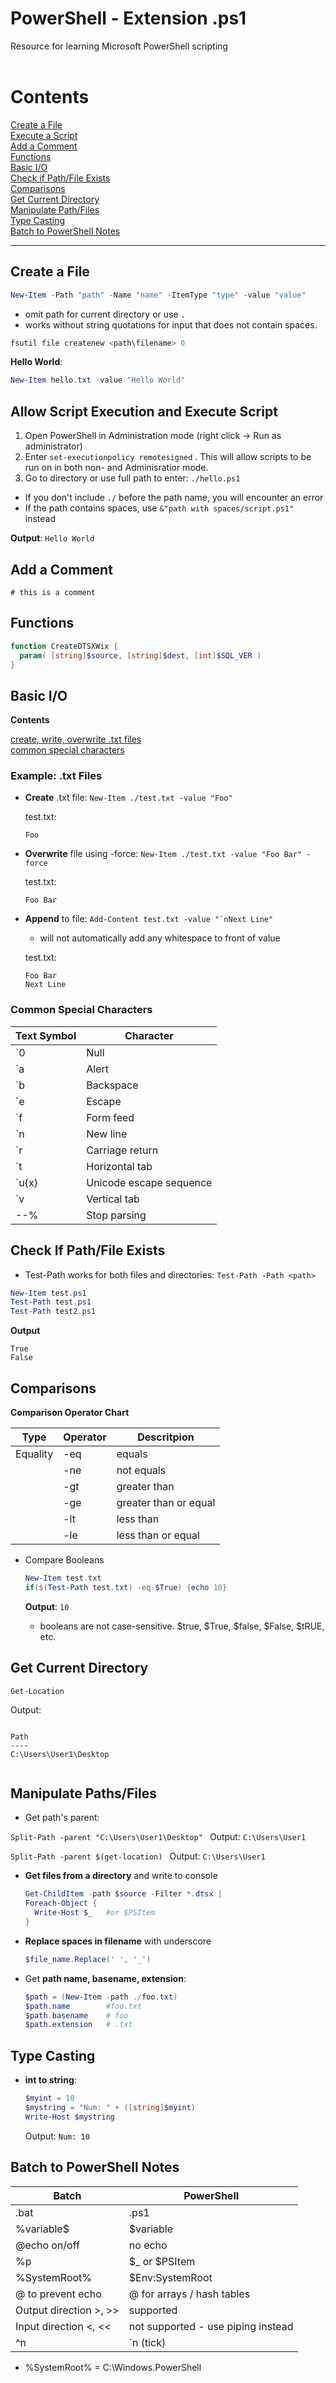 # PowerShell - Extension .ps1
Resource for learning Microsoft PowerShell scripting
<br><br>


# Contents

[Create a File](#create-a-file) <br>
[Execute a Script](#execute-script) <br>
[Add a Comment](#comments) <br>
[Functions](#functions) <br>
[Basic I/O](#io-basic) <br>
[Check if Path/File Exists](#if-exists) <br>
[Comparisons](#compare) <br>
[Get Current Directory](#get-location) <br>
[Manipulate Path/Files](#paths-files) <br>
[Type Casting](#casting) <br>
[Batch to PowerShell Notes](#bat) <br>

---

<a id="create-a-file"></a>

## Create a File
  ```PowerShell
  New-Item -Path "path" -Name "name" -ItemType "type" -value "value"
  ```
  - omit path for current directory or use `.`
  - works without string quotations for input that does not contain spaces.
  
  ```PowerShell
  fsutil file createnew <path\filename> 0
  ```

  **Hello World**:
  ```PowerShell
  New-Item hello.txt -value "Hello World"
  ```

<a id="execute-script"></a>

## Allow Script Execution and Execute Script
  1. Open PowerShell in Administration mode (right click -> Run as administrator)
  2. Enter `set-executionpolicy remotesigned`  . This will allow scripts to be run on in both non- and Adminisratior mode.
  3. Go to directory or use full path to enter: `./hello.ps1`

  - If you don't include `./` before the path name, you will encounter an error
  - If the path contains spaces, use `&"path with spaces/script.ps1" ` instead

  **Output**:
    ```
    Hello World
    ```


<a id="comments"></a>

## Add a Comment

`# this is a comment`


<a id="functions"></a>
## Functions

```PowerShell
function CreateDTSXWix {
  param( [string]$source, [string]$dest, [int]$SQL_VER )
}
```


<a id="io-basic"></a>

## Basic I/O

  **Contents**

  [create, write, overwrite .txt files](#txt-files) <br>
  [common special characters](#spec-chars) <br>


  <a id="txt-files"></a>
  ### Example: .txt Files

  - **Create** .txt file:    `New-Item ./test.txt -value "Foo"`

    test.txt:
      ```
      Foo
      ```

  - **Overwrite** file using -force:   `` New-Item ./test.txt -value "Foo Bar" -force ``

    test.txt:
      ```
      Foo Bar
      ```

  - **Append** to file: ``Add-Content test.txt -value "`nNext Line" ``
    - will not automatically add any whitespace to front of value

    test.txt:
      ```
      Foo Bar
      Next Line
      ```



  <a id="spec-chars"></a>

  ### Common Special Characters

  | Text Symbol   | Character |
  | ------------- | ------------- |     
  | `0            | Null                    |
  | `a            | Alert                   |
  | `b            | Backspace               |
  | `e            | Escape                  |
  | `f            | Form feed               |
  | `n            | New line                |
  | `r            | Carriage return         |
  | `t            | Horizontal tab          |
  | `u{x}         | Unicode escape sequence |
  | `v            | Vertical tab            |
  | --%           | Stop parsing            |



<a id="if-exists"></a>

## Check If Path/File Exists

  - Test-Path works for both files and directories: `Test-Path -Path <path> `

  ```PowerShell
  New-Item test.ps1
  Test-Path test.ps1
  Test-Path test2.ps1
  ```

  **Output**
  ```
  True
  False
  ```

<a id="compare"></a>

## Comparisons


  **Comparison Operator Chart**

  | Type | Operator | Descritpion |
  | ---  | ---      | --- |
  | Equality | -eq | equals |
  | | -ne | not equals |
  | | -gt | greater than |
  | | -ge | greater than or equal |
  | | -lt | less than |
  | | -le | less than or equal |


  - Compare Booleans

    ```PowerShell
    New-Item test.txt
    if($(Test-Path test.txt) -eq $True) {echo 10}
    ```

    **Output**: `10`

    - booleans are not case-sensitive. $true, $True, $false, $False, $tRUE, etc.




<a id="get-location"></a>

## Get Current Directory

  `Get-Location`

  Output:

  ```

  Path
  ----
  C:\Users\User1\Desktop


  ```

<a id="paths-files"></a>

## Manipulate Paths/Files
- Get path's parent:

 `Split-Path -parent "C:\Users\User1\Desktop" `   Output: ` C:\Users\User1 `

 `Split-Path -parent $(get-location) `   Output: ` C:\Users\User1 `

- **Get files from a directory** and write to console
  ```PowerShell
  Get-ChildItem -path $source -Filter *.dtsx |
  Foreach-Object {
	Write-Host $_   #or $PSItem
  }
  ```

- **Replace spaces in filename** with underscore
  ```PowerShell
  $file_name.Replace(' ', '_')
  ```

- Get **path name, basename, extension**:
  ```PowerShell
  $path = (New-Item -path ./foo.txt)
  $path.name        #foo.txt
  $path.basename    # foo
  $path.extension   # .txt
  ```


<a id="casting"></a>

## Type Casting

- **int to string**:

  ```PowerShell
  $myint = 10
  $mystring = "Num: " + ([string]$myint)
  Write-Host $mystring
  ```

  Output: ` Num: 10 `



<a id="bat"></a>
## Batch to PowerShell Notes
  | Batch | PowerShell |
  | --- | --- |
  | .bat | .ps1 |
  | %variable$ | $variable |
  | @echo on/off | no echo |
  | %p | $_ or $PSItem |
  | %SystemRoot% | $Env:SystemRoot |
  | @ to prevent echo | @ for arrays / hash tables |
  | Output direction >, >> | supported |
  | Input direction <, << | not supported - use piping instead |
  | ^n | `n (tick) |


  - %SystemRoot% = C:\Windows.PowerShell
